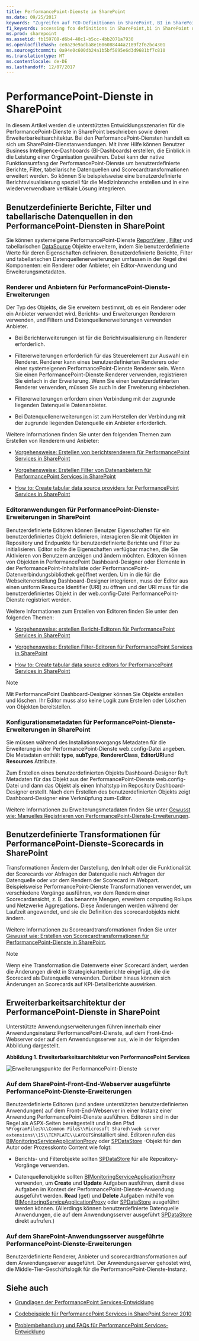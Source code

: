 ```yaml
---
title: PerformancePoint-Dienste in SharePoint
ms.date: 09/25/2017
keywords: "Zugreifen auf FCO-Definitionen in SharePoint, BI in SharePoint mithilfe der PerformancePoint-Dienste, Business Intelligence in SharePoint, Business Intelligence mithilfe der PerformancePoint-Dienste in SharePoint, Erstellen von Scorecardtransformationen mit PerformancePoint-Diensten in SharePoint, benutzerdefinierte Filtersteuerelemente in SharePoint, benutzerdefinierte PerformancePoint-Erweiterungen, Anpassen von PerformancePoint in SharePoint, Erstellen von Datenquellen in SharePoint, DLL-Dateien für die PerformancePoint-Entwicklung, Erweitern von PerformancePoint-Diensten für SharePoint, FCOs in SharePoint PerformancePoint, Filtererstellung in SharePoint, Filter als FCOs in PPS PerformancePoint, erste Schritte mit den PerformancePoint-Diensten, Integrieren der PerformancePoint-Dienste in SharePoint, PerformancePoint-Assemblys für Entwicklungsprojekte, benutzerdefinierte PerformancePoint-Datenquellen, benutzerdefinierte PerformancePoint-Filter, benutzerdefinierte PerformancePoint-Berichte, benutzerdefinierte PerformancePoint-Scorecardtransformationen, PerformancePoint-Entwicklungsszenarien, Entwickeln von PerformancePoint-Diensten, Entwicklungsszenarien für PerformancePoint-Dienste, Programmieren von PerformancePoint-Diensten, SDK für PerformancePoint-Dienste, benutzerdefinierte PPS-Dashboards in SharePoint, PPS-Entwicklung, PPS-Programmierung, PPS-SDK, Erstellen von Berichten in SharePoint, Berichtsrenderer in SharePoint, SharePoint-Dienstanwendung PerformancePoint"
f1_keywords: accessing fco definitions in SharePoint,bi in SharePoint using performancepoint services,business intelligence in SharePoint,business intelligence using performancepoint services in SharePoint,create scorecard transforms using performancepoint in SharePoint,custom filter control in SharePoint,custom performancepoint extensions,customize performancepoint in sharepoint,data source creation in SharePoint,dlls used for performancepoint development,extending performancepoint services for sharepoint,fcos in sharepoint performancepoint,filter creation in SharePoint,filters as fcos in pps performancepoint,getting started with performancepoint services,integration of performancepoint services in sharepoint,performancepoint assemblies used in development,performancepoint custom data sources,performancepoint custom filters,performancepoint custom reports,performancepoint custom scorecard transforms,performancepoint development scenarios,performancepoint services development,performancepoint services development scenarios,performancepoint services programming,performancepoint services sdk,pps custom dashboards in SharePoint,pps development,pps programming,pps sdk,report creation in SharePoint,report renderer in SharePoint,SharePoint service application PerformancePoint
ms.prod: sharepoint
ms.assetid: fb159708-d6b4-40c1-b5cc-4bb2071a7930
ms.openlocfilehash: ce0a29e9adba8e1606088444a2189f2f62bc4301
ms.sourcegitcommit: 0a94e0c600db24a1b5bf5895e6d3d9681bf7c810
ms.translationtype: HT
ms.contentlocale: de-DE
ms.lasthandoff: 12/07/2017
---
```

# <a name="performancepoint-services-in-sharepoint"></a>PerformancePoint-Dienste in SharePoint
In diesem Artikel werden die unterstützten Entwicklungsszenarien für die PerformancePoint-Dienste in SharePoint beschrieben sowie deren Erweiterbarkeitsarchitektur.
Bei den PerformancePoint-Diensten handelt es sich um SharePoint-Dienstanwendungen. Mit ihrer Hilfe können Benutzer Business Intelligence-Dashboards (BI-Dashboards) erstellen, die Einblick in die Leistung einer Organisation gewähren. Dabei kann der native Funktionsumfang der PerformancePoint-Dienste um benutzerdefinierte Berichte, Filter, tabellarische Datenquellen und Scorecardtransformationen erweitert werden. So können Sie beispielsweise eine benutzerdefinierte Berichtsvisualisierung speziell für die Medizinbranche erstellen und in eine wiederverwendbare vertikale Lösung integrieren.
  
    
    


## <a name="custom-performancepoint-services-reports-filters-and-tabular-data-sources-in-sharepoint"></a>Benutzerdefinierte Berichte, Filter und tabellarische Datenquellen in den PerformancePoint-Diensten in SharePoint
<a name="bkmk_CreateCustomObjects"> </a>

Sie können systemeigene PerformancePoint-Dienste  [ReportView]((https://msdn.microsoft.com/library/Microsoft.PerformancePoint.Scorecards.ReportView.aspx)) , [Filter]((https://msdn.microsoft.com/library/Microsoft.PerformancePoint.Scorecards.Filter.aspx)) und tabellarischen [DataSource]((https://msdn.microsoft.com/library/Microsoft.PerformancePoint.Scorecards.DataSource.aspx)) Objekte erweitern, indem Sie benutzerdefinierte Werte für deren Eigenschaften definieren. Benutzerdefinierte Berichte, Filter und tabellarischen Datenquellenerweiterungen umfassen in der Regel drei Komponenten: ein Renderer oder Anbieter, ein Editor-Anwendung und Erweiterungsmetadaten.
  
    
    

### <a name="renderers-and-providers-for-performancepoint-services-extensions"></a>Renderer und Anbietern für PerformancePoint-Dienste-Erweiterungen

Der Typ des Objekts, die Sie erweitern bestimmt, ob es ein Renderer oder ein Anbieter verwendet wird. Berichts- und Erweiterungen Renderern verwenden, und Filtern und Datenquellenerweiterungen verwenden Anbieter.
  
    
    

- Bei Berichterweiterungen ist für die Berichtvisualisierung ein Renderer erforderlich. 
    
  
- Filtererweiterungen erforderlich für das Steuerelement zur Auswahl ein Renderer. Renderer kann eines benutzerdefinierten Renderers oder einer systemeigenen PerformancePoint-Dienste Renderer sein. Wenn Sie einen PerformancePoint-Dienste Renderer verwenden, registrieren Sie einfach in der Erweiterung. Wenn Sie einen benutzerdefinierten Renderer verwenden, müssen Sie auch in der Erweiterung einbeziehen.
    
  
- Filtererweiterungen erfordern einen Verbindung mit der zugrunde liegenden Datenquelle Datenanbieter.
    
  
- Bei Datenquellenerweiterungen ist zum Herstellen der Verbindung mit der zugrunde liegenden Datenquelle ein Anbieter erforderlich.
    
  
Weitere Informationen finden Sie unter den folgenden Themen zum Erstellen von Renderern und Anbieter:
  
    
    

-  [Vorgehensweise: Erstellen von berichtsrenderern für PerformancePoint Services in SharePoint](how-to-create-report-renderers-for-performancepoint-services-in-sharepoint.md)
    
  
-  [Vorgehensweise: Erstellen Filter von Datenanbietern für PerformancePoint Services in SharePoint](how-to-create-filter-data-providers-for-performancepoint-services-in-sharepoint.md)
    
  
-  [How to: Create tabular data source providers for PerformancePoint Services in SharePoint](how-to-create-tabular-data-source-providers-for-performancepoint-services-in-sha.md)
    
  

### <a name="editor-applications-for-performancepoint-services-extensions-in-sharepoint"></a>Editoranwendungen für PerformancePoint-Dienste-Erweiterungen in SharePoint

Benutzerdefinierte Editoren können Benutzer Eigenschaften für ein benutzerdefiniertes Objekt definieren, interagieren Sie mit Objekten im Repository und Endpunkte für benutzerdefinierte Berichte und Filter zu initialisieren. Editor sollte die Eigenschaften verfügbar machen, die Sie Aktivieren von Benutzern anzeigen und ändern möchten. Editoren können von Objekten in PerformancePoint Dashboard-Designer oder Elemente in der PerformancePoint-Inhaltsliste oder PerformancePoint-Datenverbindungsbibliothek geöffnet werden. Um in die für die Webseitenerstellung Dashboard-Designer integrieren, muss der Editor aus einen uniform Resource Identifier (URI) zu öffnen und der URI muss für die benutzerdefiniertes Objekt in der web.config-Datei PerformancePoint-Dienste registriert werden.
  
    
    
Weitere Informationen zum Erstellen von Editoren finden Sie unter den folgenden Themen:
  
    
    

-  [Vorgehensweise: erstellen Bericht-Editoren für PerformancePoint Services in SharePoint](how-to-create-report-editors-for-performancepoint-services-in-sharepoint.md)
    
  
-  [Vorgehensweise: Erstellen Filter-Editoren für PerformancePoint Services in SharePoint](how-to-create-filter-editors-for-performancepoint-services-in-sharepoint.md)
    
  
-  [How to: Create tabular data source editors for PerformancePoint Services in SharePoint](how-to-create-tabular-data-source-editors-for-performancepoint-services-in-share.md)
    
  
> [!NOTE]
> Mit PerformancePoint Dashboard-Designer können Sie Objekte erstellen und löschen. Ihr Editor muss also keine Logik zum Erstellen oder Löschen von Objekten bereitstellen. 
  
    
    


### <a name="configuration-metadata-for-performancepoint-services-extensions-in-sharepoint"></a>Konfigurationsmetadaten für PerformancePoint-Dienste-Erweiterungen in SharePoint

Sie müssen während des Installationsvorgangs Metadaten für die Erweiterung in der PerformancePoint-Dienste web.config-Datei angeben. Die Metadaten enthält **type**, **subType**, **RendererClass**, **EditorURI**und **Resources** Attribute.
  
    
    
Zum Erstellen eines benutzerdefinierten Objekts Dashboard-Designer Ruft Metadaten für das Objekt aus der PerformancePoint-Dienste web.config-Datei und dann das Objekt als einen Inhaltstyp im Repository Dashboard-Designer erstellt. Nach dem Erstellen des benutzerdefinierten Objekts zeigt Dashboard-Designer eine Verknüpfung zum-Editor.
  
    
    
Weitere Informationen zu Erweiterungsmetadaten finden Sie unter [Gewusst wie: Manuelles Registrieren von PerformancePoint-Dienste-Erweiterungen]((http://msdn.microsoft.com/library/3aa6d340-4b05-46b3-9648-2b6e18e04e09%28Office.15%29.aspx)).
  
    
    

## <a name="custom-transforms-for-performancepoint-services-scorecards-in-sharepoint"></a>Benutzerdefinierte Transformationen für PerformancePoint-Dienste-Scorecards in SharePoint
<a name="bkmk_CreateCustomObjects"> </a>

Transformationen Ändern der Darstellung, den Inhalt oder die Funktionalität der Scorecards vor Abfragen der Datenquelle nach Abfragen der Datenquelle oder vor dem Rendern der Scorecard im Webpart. Beispielsweise PerformancePoint-Dienste Transformationen verwendet, um verschiedene Vorgänge ausführen, vor dem Rendern einer Scorecardansicht, z. B. das benannte Mengen, erweitern computing Rollups und Netzwerke Aggregations. Diese Änderungen werden während der Laufzeit angewendet, und sie die Definition des scorecardobjekts nicht ändern.
  
    
    
Weitere Informationen zu Scorecardtransformationen finden Sie unter [Gewusst wie: Erstellen von Scorecardtransformationen für PerformancePoint-Dienste in SharePoint](how-to-create-scorecard-transforms-for-performancepoint-services-in-sharepoint-2.md).
  
> [!NOTE]
> Wenn eine Transformation die Datenwerte einer Scorecard ändert, werden die Änderungen direkt in Strategiekartenberichte eingefügt, die die Scorecard als Datenquelle verwenden. Darüber hinaus können sich Änderungen an Scorecards auf KPI-Detailberichte auswirken. 
  
    
    


## <a name="extensibility-architecture-for-performancepoint-services-in-sharepoint"></a>Erweiterbarkeitsarchitektur der PerformancePoint-Dienste in SharePoint
<a name="bkmk_PerfPointArch"> </a>

Unterstützte Anwendungserweiterungen führen innerhalb einer Anwendungsinstanz PerformancePoint-Dienste, auf dem Front-End-Webserver oder auf dem Anwendungsserver aus, wie in der folgenden Abbildung dargestellt.
  
    
    

**Abbildung 1. Erweiterbarkeitsarchitektur von PerformancePoint Services**

  
    
    

  
    
    
![Erweiterungspunkte der PerformancePoint-Dienste](../images/SPS14_PerfPoint_ArchOverview.gif)
  
    
    

### <a name="performancepoint-services-extensions-that-run-on-the-sharepoint-front-end-web-server"></a>Auf dem SharePoint-Front-End-Webserver ausgeführte PerformancePoint-Dienste-Erweiterungen

Benutzerdefinierte Editoren (und andere unterstützten benutzerdefinierten Anwendungen) auf dem Front-End-Webserver in einer Instanz einer Anwendung PerformancePoint-Dienste ausführen. Editoren sind in der Regel als ASPX-Seiten bereitgestellt und in den Pfad  `%ProgramFiles%\\Common Files\\Microsoft Shared\\web server extensions\\15\\TEMPLATE\\LAYOUTS`installiert sind. Editoren rufen das  [BIMonitoringServiceApplicationProxy]((https://msdn.microsoft.com/library/Microsoft.PerformancePoint.Scorecards.BIMonitoringServiceApplicationProxy.aspx)) oder [SPDataStore]((https://msdn.microsoft.com/library/Microsoft.PerformancePoint.Scorecards.Store.SPDataStore.aspx)) -Objekt für den Autor oder Prozesskonto Content wie folgt:
  
    
    

- Berichts- und Filterobjekte sollten  [SPDataStore]((https://msdn.microsoft.com/library/Microsoft.PerformancePoint.Scorecards.Store.SPDataStore.aspx)) für alle Repository-Vorgänge verwenden.
    
  
- Datenquellenobjekte sollten  [BIMonitoringServiceApplicationProxy]((https://msdn.microsoft.com/library/Microsoft.PerformancePoint.Scorecards.BIMonitoringServiceApplicationProxy.aspx)) verwenden, um **Create** und **Update** Aufgaben ausführen, damit diese Aufgaben im Kontext der PerformancePoint-Dienste-Anwendung ausgeführt werden. **Read** (get) und **Delete** Aufgaben mithilfe von [BIMonitoringServiceApplicationProxy]((https://msdn.microsoft.com/library/Microsoft.PerformancePoint.Scorecards.BIMonitoringServiceApplicationProxy.aspx)) oder [SPDataStore]((https://msdn.microsoft.com/library/Microsoft.PerformancePoint.Scorecards.Store.SPDataStore.aspx)) ausgeführt werden können. (Allerdings können benutzerdefinierte Datenquelle Anwendungen, die auf dem Anwendungsserver ausgeführt [SPDataStore]((https://msdn.microsoft.com/library/Microsoft.PerformancePoint.Scorecards.Store.SPDataStore.aspx)) direkt aufrufen.)
    
  

### <a name="performancepoint-services-extensions-that-run-on-the-sharepoint-application-server"></a>Auf dem SharePoint-Anwendungsserver ausgeführte PerformancePoint-Dienste-Erweiterungen

Benutzerdefinierte Renderer, Anbieter und scorecardtransformationen auf dem Anwendungsserver ausgeführt. Der Anwendungsserver gehostet wird, die Middle-Tier-Geschäftslogik für die PerformancePoint-Dienste-Instanz.
  
    
    

## <a name="see-also"></a>Siehe auch
<a name="bkmk_AdditionalResources"> </a>


-  [Grundlagen der PerformancePoint Services-Entwicklung]((http://msdn.microsoft.com/library/5d2c183b-95f8-4930-b6d0-f3ffe1ee166e%28Office.15%29.aspx))
    
  
-  [Codebeispiele für PerformancePoint Services in SharePoint Server 2010]((http://msdn.microsoft.com/library/97f0cbd4-03ef-44f8-9869-699df9d9c97f%28Office.15%29.aspx))
    
  
-  [Problembehandlung und FAQs für PerformancePoint Services-Entwicklung]((http://msdn.microsoft.com/library/a90156e2-0522-46a1-9fc9-b6c8d2fffad7%28Office.15%29.aspx))
    
  

